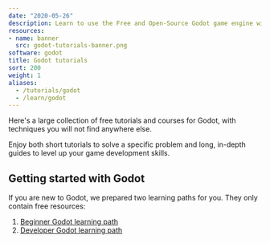```yaml
---
date: "2020-05-26"
description: Learn to use the Free and Open-Source Godot game engine with short tutorials.
resources:
- name: banner
  src: godot-tutorials-banner.png
software: godot
title: Godot tutorials
sort: 200
weight: 1
aliases:
  - /tutorials/godot
  - /learn/godot
---
```


Here's a large collection of free tutorials and courses for Godot, with techniques you will not find anywhere else.

Enjoy both short tutorials to solve a specific problem and long, in-depth guides to level up your game development skills.

## Getting started with Godot

If you are new to Godot, we prepared two learning paths for you. They only contain free resources:

1. [Beginner Godot learning path](/tutorial/godot/learning-paths/beginner/)
1. [Developer Godot learning path](/tutorial/godot/learning-paths/developer/)

